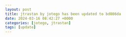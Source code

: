 ```yaml
---
layout: post
title: jtrastan by jotego has been updated to bd086da
date: 2024-03-16 08:42:27 +0000
categories: [jotego, jtrastan]
tags: [update]
---
```


